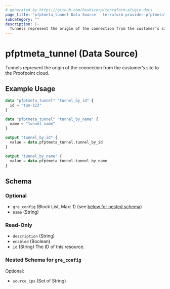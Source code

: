 ```yaml
---
# generated by https://github.com/hashicorp/terraform-plugin-docs
page_title: "pfptmeta_tunnel Data Source - terraform-provider-pfptmeta"
subcategory: ""
description: |-
  Tunnels represent the origin of the connection from the customer’s site to the Proofpoint cloud.
---
```


# pfptmeta_tunnel (Data Source)

Tunnels represent the origin of the connection from the customer’s site to the Proofpoint cloud.

## Example Usage

```terraform
data "pfptmeta_tunnel" "tunnel_by_id" {
  id = "tun-123"
}

data "pfptmeta_tunnel" "tunnel_by_name" {
  name = "tunnel name"
}

output "tunnel_by_id" {
  value = data.pfptmeta_tunnel.tunnel_by_id
}

output "tunnel_by_name" {
  value = data.pfptmeta_tunnel.tunnel_by_name
}
```

<!-- schema generated by tfplugindocs -->
## Schema

### Optional

- `gre_config` (Block List, Max: 1) (see [below for nested schema](#nestedblock--gre_config))
- `name` (String)

### Read-Only

- `description` (String)
- `enabled` (Boolean)
- `id` (String) The ID of this resource.

<a id="nestedblock--gre_config"></a>
### Nested Schema for `gre_config`

Optional:

- `source_ips` (Set of String)


